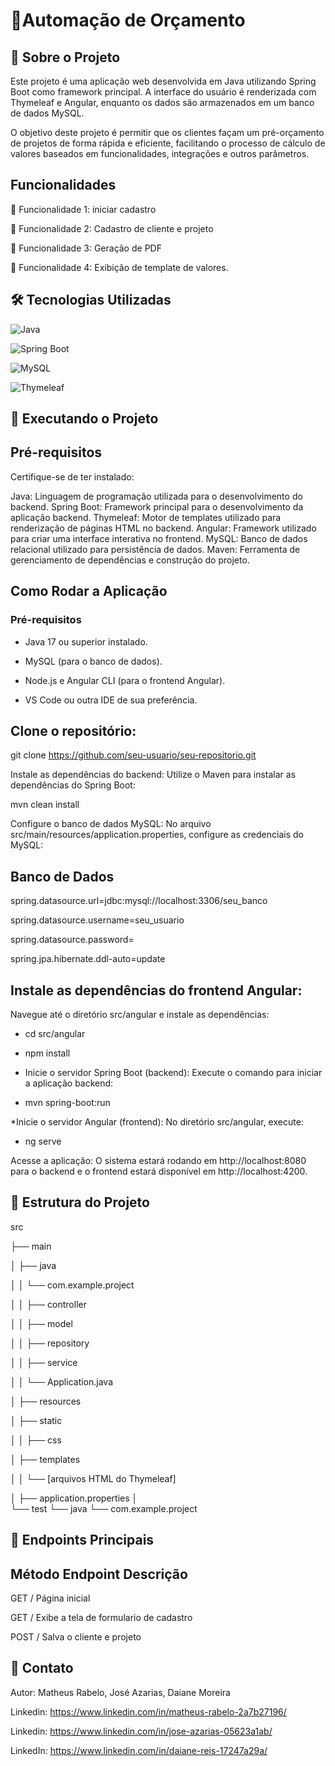# 📌Automação de Orçamento

## 📜 Sobre o Projeto

Este projeto é uma aplicação web desenvolvida em Java utilizando Spring Boot como framework principal. A interface do usuário é renderizada com Thymeleaf e Angular, enquanto os dados são armazenados em um banco de dados MySQL.

O objetivo deste projeto é permitir que os clientes façam um pré-orçamento de projetos de forma rápida e eficiente, facilitando o processo de cálculo de valores baseados em funcionalidades, integrações e outros parâmetros.


## Funcionalidades
🔹 Funcionalidade 1: iniciar cadastro

🔹 Funcionalidade 2: Cadastro de cliente e projeto

🔹 Funcionalidade 3: Geração de PDF 

🔹 Funcionalidade 4: Exibição de template de valores.


## 🛠️ Tecnologias Utilizadas
![Java](https://img.shields.io/badge/Java-17-orange)

![Spring Boot](https://img.shields.io/badge/Spring%20Boot-3.x-brightgreen)

![MySQL](https://img.shields.io/badge/MySQL-8.0-blue)

![Thymeleaf](https://img.shields.io/badge/Thymeleaf-3.0-yellow)



## 🚀 Executando o Projeto

## Pré-requisitos
Certifique-se de ter instalado:

Java: Linguagem de programação utilizada para o desenvolvimento do backend.
Spring Boot: Framework principal para o desenvolvimento da aplicação backend.
Thymeleaf: Motor de templates utilizado para renderização de páginas HTML no backend.
Angular: Framework utilizado para criar uma interface interativa no frontend.
MySQL: Banco de dados relacional utilizado para persistência de dados.
Maven: Ferramenta de gerenciamento de dependências e construção do projeto.


## Como Rodar a Aplicação
### Pré-requisitos

* Java 17 ou superior instalado.

* MySQL (para o banco de dados).

* Node.js e Angular CLI (para o frontend Angular).

* VS Code ou outra IDE de sua preferência.

## Clone o repositório:

git clone https://github.com/seu-usuario/seu-repositorio.git

Instale as dependências do backend: Utilize o Maven para instalar as dependências do Spring Boot:

mvn clean install

Configure o banco de dados MySQL: No arquivo src/main/resources/application.properties, configure as credenciais do MySQL:


## Banco de Dados

spring.datasource.url=jdbc:mysql://localhost:3306/seu_banco

spring.datasource.username=seu_usuario

spring.datasource.password=

spring.jpa.hibernate.ddl-auto=update


## Instale as dependências do frontend Angular: 

Navegue até o diretório src/angular e instale as dependências:

* cd src/angular

* npm install

* Inicie o servidor Spring Boot (backend): Execute o comando para iniciar a aplicação backend:

* mvn spring-boot:run

*Inicie o servidor Angular (frontend): No diretório src/angular, execute:

* ng serve

Acesse a aplicação: O sistema estará rodando em http://localhost:8080 para o backend e o frontend estará disponível em http://localhost:4200.


## 📂 Estrutura do Projeto

src

├── main

│     ├── java

│     │       └── com.example.project

│     │         ├── controller

│     │         ├── model

│     │         ├── repository

│     │         ├── service

│     │         └── Application.java

│     ├── resources

│       ├── static

│       │     ├── css 

│       ├── templates

│       │     └── [arquivos HTML do Thymeleaf]

│       ├── application.properties
│      
└── test
      └── java
          └── com.example.project

## 📖 Endpoints Principais 

## Método	Endpoint	Descrição

GET	/	Página inicial

GET	/ Exibe a tela de formulario de cadastro

POST	/ Salva o cliente e projeto

## 📧 Contato

Autor: Matheus Rabelo, José Azarias, Daiane Moreira

Linkedin: https://www.linkedin.com/in/matheus-rabelo-2a7b27196/ 

Linkedin: https://www.linkedin.com/in/jose-azarias-05623a1ab/

LinkedIn: https://www.linkedin.com/in/daiane-reis-17247a29a/
